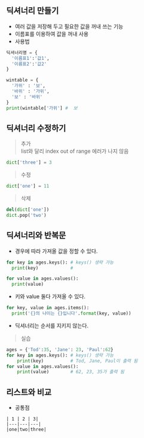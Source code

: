 ## 딕셔너리 만들기
+ 여러 값을 저장해 두고 필요한 값을 꺼내 쓰는 기능
+ 이름표를 이용하여 값을 꺼내 사용
+ 사용법
~~~ python
딕셔너리명 = {
  '이름표1':'값1',
  '이름표2':'값2'
}
~~~
~~~ python
wintable = {
  '가위' : '보',
  '바위' : '가위',
  '보' : '바위'
}
print(wintable['가위'] #  보   
~~~
 
## 딕셔너리 수정하기
> 추가  
list와 달리 index out of range 에러가 나지 않음  
```python
dict['three'] = 3
```
> 수정
```python
dict['one'] = 11
```
> 삭제
```python
del(dict['one'])
dict.pop('two')
```

## 딕셔너리와 반복문
+ 경우에 따라 가져올 값을 정할 수 있다.
```python
for key in ages.keys(): # keys() 생략 가능
  print(key)            #
```
```python
for value in ages.values():
  print(value)
```
+ 키와 value 둘다 가져올 수 있다.
```python
for key, value in ages.items():
  print('{}의 나이는 {}입니다'.format(key, value))
```
+ 딕셔너리는 순서를 지키지 않는다.
> 실습
```python
ages = {'Tod':35, 'Jane': 23, 'Paul':62}
for key in ages.keys(): # keys() 생략 가능  
    print(key)          # Tod, Jane, Paul이 출력 됨  
for value in ages.values():
    print(value)        # 62, 23, 35가 출력 됨  
```

 ## 리스트와 비교
 + 공통점
```
| 1 | 2 | 3|
|---|---|---|
|one|two|three|
```


